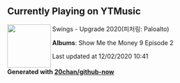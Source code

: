 ## Currently Playing on YTMusic

[<img align="left" width="100" src="https://lh3.googleusercontent.com/MUdlyRfE_f1VEVOaB6LYlX7AUo7fpe8u6LRqmueZ8Ur-AaJz-X_DAj7jf-wIA8WiUBQ90c0cljdywT9KLw">](https://music.youtube.com/channel/UCxz7gLC1-zY1l20C4fQKrRA)

Swings - Upgrade 2020(피처링: Paloalto)

**Albums**: Show Me the Money 9 Episode 2

Last updated at 12/02/2020 10:41

#### Generated with [20chan/github-now](https://github.com/20chan/github-now)
